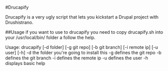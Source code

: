 #Drucapify

Drucapify is a very ugly script that lets you kickstart a Drupal project with Drushistrano.

##Usage 
if you want to use to drucapify you need to copy drucapify.sh into your /usr/local/bin/ folder a follow the help.

Usage: drucapify [-d folder] [-g git repo] [-b git branch] [-i remote ip] [-u user] [-h]
   -d   the folder you're going to install this
   -g   defines the git repo
   -b   defines the git branch
   -i   defines the remote ip
   -u   defines the user
   -h   displays basic help
